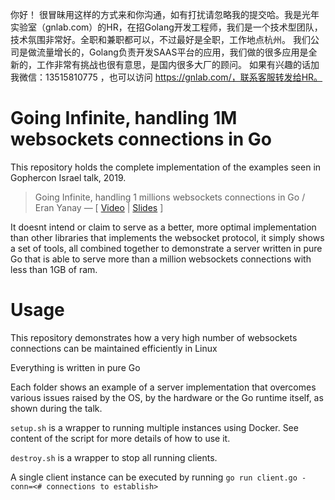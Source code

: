 你好！
很冒昧用这样的方式来和你沟通，如有打扰请忽略我的提交哈。我是光年实验室（gnlab.com）的HR，在招Golang开发工程师，我们是一个技术型团队，技术氛围非常好。全职和兼职都可以，不过最好是全职，工作地点杭州。
我们公司是做流量增长的，Golang负责开发SAAS平台的应用，我们做的很多应用是全新的，工作非常有挑战也很有意思，是国内很多大厂的顾问。
如果有兴趣的话加我微信：13515810775  ，也可以访问 https://gnlab.com/，联系客服转发给HR。
# Going Infinite, handling 1M websockets connections in Go
This repository holds the complete implementation of the examples seen in Gophercon Israel talk, 2019.

> Going Infinite, handling 1 millions websockets connections in Go / Eran Yanay &mdash; [ [Video](https://www.youtube.com/watch?v=LI1YTFMi8W4) | [Slides](https://speakerdeck.com/eranyanay/going-infinite-handling-1m-websockets-connections-in-go) ]

It doesnt intend or claim to serve as a better, more optimal implementation than other libraries that implements the websocket protocol, it simply shows a set of tools, all combined together to demonstrate a server written in pure Go that is able to serve more than a million websockets connections with less than 1GB of ram.

# Usage
This repository demonstrates how a very high number of websockets connections can be maintained efficiently in Linux

Everything is written in pure Go

Each folder shows an example of a server implementation that overcomes various issues raised by the OS, by the hardware or the Go runtime itself, as shown during the talk.

`setup.sh` is a wrapper to running multiple instances using Docker. See content of the script for more details of how to use it.

`destroy.sh` is a wrapper to stop all running clients.

A single client instance can be executed by running `go run client.go -conn=<# connections to establish>`
